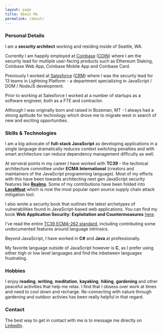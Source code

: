 ```yaml
---
layout: page
title: About Me
permalink: /about/
---
```


### Personal Details
I am a **security architect** working and residing inside of Seattle, WA.

Currently I am happily employed at [Coinbase](https://www.coinbase.com) ([COIN](http://www.marketwatch.com/investing/stock/coin)) where I am the security lead for multiple user-facing products such as Ethereum Staking, Coinbase Web App, Coinbase Mobile App and Coinbase Card.

Previously I worked at [Salesforce](https://www.salesforce.com) ([CRM](http://www.marketwatch.com/investing/stock/crm)) where I was the security lead for 13 teams in Lightning Platform - a department specializing in JavaScript / DOM / NodeJS development.

Prior to working at Salesforce I worked at a number of startups as a software engineer, both as a FTE and contractor.

Although I was originally born and raised in Bozeman, MT - I always had a strong aptitude for technology which drove me to migrate west in search of new and exciting opportunities.

### Skills & Technologies
I am a big advocate of **full-stack JavaScript** as developing applications in a single language dramatically reduces context switching penalties and with smart architecture can reduce dependency management difficulty as well.

At serveral points in my career I have worked with **TC39** - the technical architecture committee under **ECMA International** (creators and maintainers of the JavaScript programming language). Most of my efforts with this have been towards architecting next gen JavaScript security features like **[Realms](https://github.com/tc39/proposal-realms)**. Some of my contributions have been folded into **[LavaMoat](https://github.com/LavaMoat/LavaMoat)** which is now the most popular open source supply chain attack mitigation tool.

I also wrote a security book that outlines the latest archetypes of vulnerabilities found in JavaScript-based web applications. You can find my book **Web Application Security: Exploitation and Countermeasures** [here](https://amzn.to/3g8LNvT).

I've read the entire [TC39 ECMA-262 standard](https://www.ecma-international.org/ecma-262/11.0/index.html#title), including contributing some undocumented features around language intrinsics. 

Beyond JavaScript, I have worked in **C#** and **Java** at professionally. 

My favorite language outside of JavaScript however is **C**, as I prefer using either high or low level languages and find the inbetween languages frustrating. 

### Hobbies
I enjoy **reading**, **writing**, **meditation**, **kayaking**, **hiking**, **gardening** and other peaceful activities that help me relax. I find that I obsess over work at times and need to cool down and recharge. Re-connecting with nature through gardening and outdoor activies has been really helpful in that regard.

### Contact

The best way to get in contact with me is to message me directly on [LinkedIn](https://www.linkedin.com/in/and1hof).